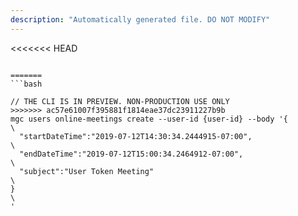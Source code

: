 ```yaml
---
description: "Automatically generated file. DO NOT MODIFY"
---
```


<<<<<<< HEAD
```cli

=======
```bash

// THE CLI IS IN PREVIEW. NON-PRODUCTION USE ONLY
>>>>>>> ac57e61007f395881f1814eae37dc23911227b9b
mgc users online-meetings create --user-id {user-id} --body '{\
  "startDateTime":"2019-07-12T14:30:34.2444915-07:00",\
  "endDateTime":"2019-07-12T15:00:34.2464912-07:00",\
  "subject":"User Token Meeting"\
}\
'

```